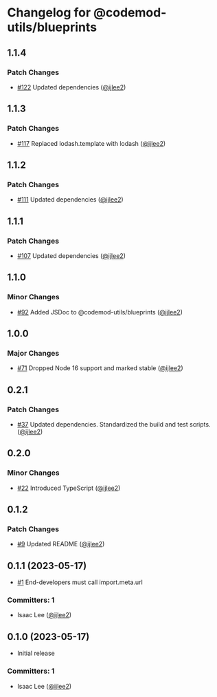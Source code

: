 # Changelog for @codemod-utils/blueprints

## 1.1.4

### Patch Changes

- [#122](https://github.com/ijlee2/codemod-utils/pull/122) Updated dependencies ([@ijlee2](https://github.com/ijlee2))

## 1.1.3

### Patch Changes

- [#117](https://github.com/ijlee2/codemod-utils/pull/117) Replaced lodash.template with lodash ([@ijlee2](https://github.com/ijlee2))

## 1.1.2

### Patch Changes

- [#111](https://github.com/ijlee2/codemod-utils/pull/111) Updated dependencies ([@ijlee2](https://github.com/ijlee2))

## 1.1.1

### Patch Changes

- [#107](https://github.com/ijlee2/codemod-utils/pull/107) Updated dependencies ([@ijlee2](https://github.com/ijlee2))

## 1.1.0

### Minor Changes

- [#92](https://github.com/ijlee2/codemod-utils/pull/92) Added JSDoc to @codemod-utils/blueprints ([@ijlee2](https://github.com/ijlee2))

## 1.0.0

### Major Changes

- [#71](https://github.com/ijlee2/codemod-utils/pull/71) Dropped Node 16 support and marked stable ([@ijlee2](https://github.com/ijlee2))

## 0.2.1

### Patch Changes

- [#37](https://github.com/ijlee2/codemod-utils/pull/37) Updated dependencies. Standardized the build and test scripts. ([@ijlee2](https://github.com/ijlee2))

## 0.2.0

### Minor Changes

- [#22](https://github.com/ijlee2/codemod-utils/pull/22) Introduced TypeScript ([@ijlee2](https://github.com/ijlee2))

## 0.1.2

### Patch Changes

- [#9](https://github.com/ijlee2/codemod-utils/pull/9) Updated README ([@ijlee2](https://github.com/ijlee2))

## 0.1.1 (2023-05-17)

- [#1](https://github.com/ijlee2/codemod-utils/pull/1) End-developers must call import.meta.url

### Committers: 1

- Isaac Lee ([@ijlee2](https://github.com/ijlee2))

## 0.1.0 (2023-05-17)

- Initial release

### Committers: 1

- Isaac Lee ([@ijlee2](https://github.com/ijlee2))
